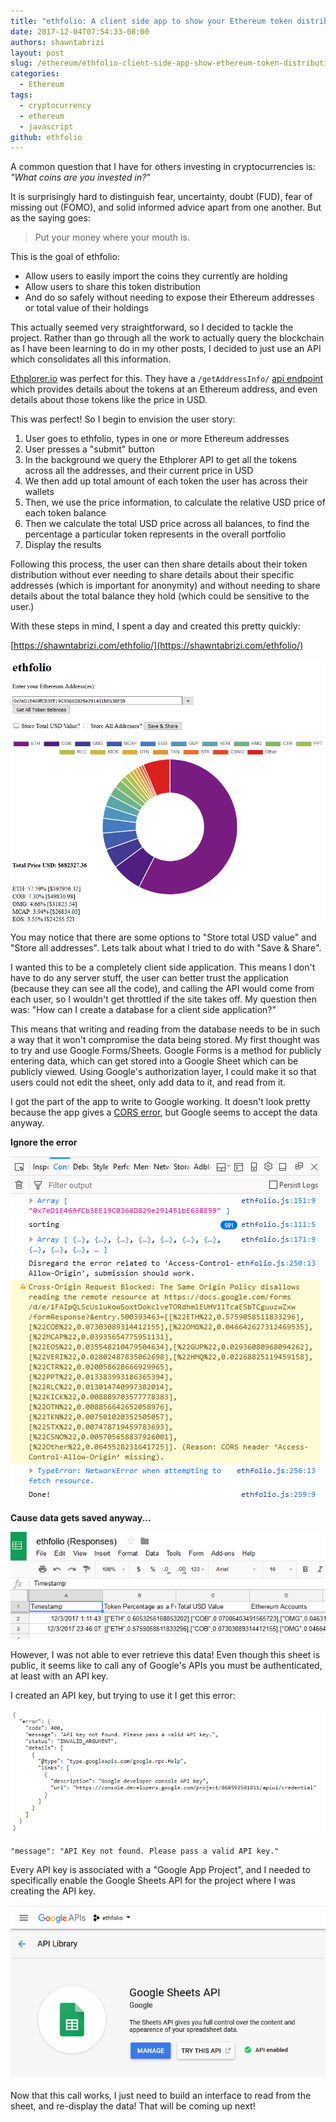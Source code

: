 ```yaml
---
title: "ethfolio: A client side app to show your Ethereum token distribution"
date: 2017-12-04T07:54:33-08:00
authors: shawntabrizi
layout: post
slug: /ethereum/ethfolio-client-side-app-show-ethereum-token-distribution/
categories:
  - Ethereum
tags:
  - cryptocurrency
  - ethereum
  - javascript
github: ethfolio
---
```


A common question that I have for others investing in cryptocurrencies is: _"What coins are you invested in?"_

It is surprisingly hard to distinguish fear, uncertainty, doubt (FUD), fear of missing out (FOMO), and solid informed advice apart from one another. But as the saying goes:

> Put your money where your mouth is.

This is the goal of ethfolio:

- Allow users to easily import the coins they currently are holding
- Allow users to share this token distribution
- And do so safely without needing to expose their Ethereum addresses or total value of their holdings

This actually seemed very straightforward, so I decided to tackle the project. Rather than go through all the work to actually query the blockchain as I have been learning to do in my other posts, I decided to just use an API which consolidates all this information.

[Ethplorer.io](https://ethplorer.io/) was perfect for this. They have a `/getAddressInfo/` [api endpoint](https://github.com/EverexIO/Ethplorer/wiki/Ethplorer-API?from=etop) which provides details about the tokens at an Ethereum address, and even details about those tokens like the price in USD.

This was perfect! So I begin to envision the user story:

1.  User goes to ethfolio, types in one or more Ethereum addresses
2.  User presses a "submit" button
3.  In the background we query the Ethplorer API to get all the tokens across all the addresses, and their current price in USD
4.  We then add up total amount of each token the user has across their wallets
5.  Then, we use the price information, to calculate the relative USD price of each token balance
6.  Then we calculate the total USD price across all balances, to find the percentage a particular token represents in the overall portfolio
7.  Display the results

Following this process, the user can then share details about their token distribution without ever needing to share details about their specific addresses (which is important for anonymity) and without needing to share details about the total balance they hold (which could be sensitive to the user.)

With these steps in mind, I spent a day and created this pretty quickly:

[https://shawntabrizi.com/ethfolio/](https://shawntabrizi.com/ethfolio/)

![](/assets/images/img_5a24f8f17ea4a.png)

You may notice that there are some options to "Store total USD value" and "Store all addresses". Lets talk about what I tried to do with "Save & Share".

I wanted this to be a completely client side application. This means I don't have to do any server stuff, the user can better trust the application (because they can see all the code), and calling the API would come from each user, so I wouldn't get throttled if the site takes off. My question then was: "How can I create a database for a client side application?"

This means that writing and reading from the database needs to be in such a way that it won't compromise the data being stored. My first thought was to try and use Google Forms/Sheets. Google Forms is a method for publicly entering data, which can get stored into a Google Sheet which can be publicly viewed. Using Google's authorization layer, I could make it so that users could not edit the sheet, only add data to it, and read from it.

I got the part of the app to write to Google working. It doesn't look pretty because the app gives a [CORS error](https://developer.mozilla.org/en-US/docs/Web/HTTP/CORS), but Google seems to accept the data anyway.

**Ignore the error**

![](/assets/images/img_5a24fdb9c8555.png)

**Cause data gets saved anyway...**

![](/assets/images/img_5a24fd98c904a.png)

However, I was not able to ever retrieve this data! Even though this sheet is public, it seems like to call any of Google's APIs you must be authenticated, at least with an API key.

I created an API key, but trying to use it I get this error:

![](/assets/images/img_5a24fec22ed25.png)

```
"message": "API Key not found. Please pass a valid API key."
```

Every API key is associated with a "Google App Project", and I needed to specifically enable the Google Sheets API for the project where I was creating the API key.

![](/assets/images/img_5a2505a15b129.png)

Now that this call works, I just need to build an interface to read from the sheet, and re-display the data! That will be coming up next!
